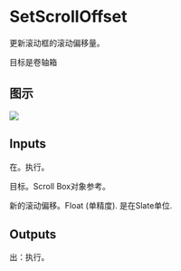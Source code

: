 # SetScrollOffset

更新滚动框的滚动偏移量。

目标是卷轴箱

## 图示

![]($-20221218-21363704.png)

## Inputs

在。执行。

目标。Scroll Box对象参考。

新的滚动偏移。Float (单精度). 是在Slate单位.  

## Outputs

出：执行。
